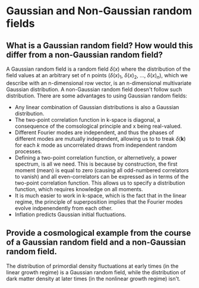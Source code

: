 # Gaussian and Non-Gaussian random fields

## What is a Gaussian random field? How would this differ from a non-Gaussian random field? 
A Gaussian random field is a random field $\delta(x)$ where the distribution of the field values at an arbitrary set of n points ($\delta(x)_1$, $\delta(x)_2$, ..., $\delta(x)_n$), which we describe with an n-dimensional row vector, is an n-dimensional multivariate Gaussian distribution. A non-Gaussian random field doesn't follow such distribution. There are some advantages to using Gaussian random fields:

- Any linear combination of Gaussian distributions is also a Gaussian distribution.
- The two-point correlation function in k-space is diagonal, a consequence of the comsological principle and x being real-valued.
- Different Fourier modes are independent, and thus the phases of different modes are mutually independent, allowing us to to treak $\delta(\textbf{k}$) for each $k$ mode as uncorrelated draws from independent random processes.
- Defining a two-point correlation function, or alternetively, a power spectrum, is all we need. This is because by construction, the first moment (mean) is equal to zero (causing all odd-numbered correlators to vanish) and all even-correlators can be expressed as in terms of the two-point correlation function. This allows us to specify a distribution function, which requires knowledge on all moments.
- It is much easier to work in k-space, which is the fact that in the linear regime, the principle of superposition implies that the Fourier modes evolve indpenendently from each other.
- Inflation predicts Gaussian initial fluctuations.

## Provide a cosmological example from the course of a Gaussian random field and a non-Gaussian random field.
The distribution of primordial density fluctuations at early times (in the linear growth regime) is a Gaussian random field, while the distribution of dark matter density at later times (in the nonlinear growth regime) isn't.
